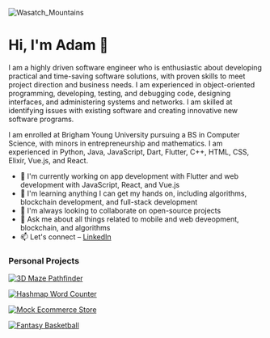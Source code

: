 ![Wasatch_Mountains](https://user-images.githubusercontent.com/67769113/164125409-a9b4a43c-525b-483c-8daf-636ad3f793ff.jpeg)

# Hi, I'm Adam 👋

I am a highly driven software engineer who is enthusiastic about developing practical and time-saving software solutions, with proven skills to meet project direction and business needs. I am experienced in object-oriented programming, developing, testing, and debugging code, designing interfaces, and administering systems and networks. I am skilled at identifying issues with existing software and creating innovative new software programs.

I am enrolled at Brigham Young University pursuing a BS in Computer Science, with minors in entrepreneurship and mathematics. I am experienced in Python, Java, JavaScript, Dart, Flutter, C++, HTML, CSS, Elixir, Vue.js, and React.

- 🔭 I'm currently working on app development with Flutter and web development with JavaScript, React, and Vue.js
- 🌱 I'm learning anything I can get my hands on, including algorithms, blockchain development, and full-stack development
- 👯 I'm always looking to collaborate on open-source projects
- 💬 Ask me about all things related to mobile and web deveopment, blockchain, and algorithms
- 📫 Let's connect – [LinkedIn](https://www.linkedin.com/in/adam-rounsville/)

### Personal Projects

[![3D Maze Pathfinder](https://github-readme-stats.vercel.app/api/pin/?username=adamrounsville&repo=3D-Maze-Pathfinder)](https://github.com/adamrounsville/3D-Maze-Pathfinder)

[![Hashmap Word Counter](https://github-readme-stats.vercel.app/api/pin/?username=adamrounsville&repo=Hashmap-Word-Counter)](https://github.com/adamrounsville/Hashmap-Word-Counter)

[![Mock Ecommerce Store](https://github-readme-stats.vercel.app/api/pin/?username=adamrounsville&repo=Mock-Ecommerce-Store)](https://github.com/adamrounsville/Mock-Ecommerce-Store)

[![Fantasy Basketball](https://github-readme-stats.vercel.app/api/pin/?username=adamrounsville&repo=Fantasy-Basketball)](https://github.com/adamrounsville/Fantasy-Basketball)
